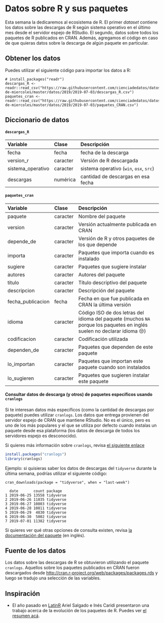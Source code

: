 
# Datos sobre R y sus paquetes

Esta semana la dedicaremos al ecosistema de R. El primer _dataset_ contiene los datos sobre las descargas de R según sistema operativo en el último mes desde el servidor espejo de RStudio. El segundo, datos sobre todos los paquetes de R publicados en CRAN. Además, agregamos el código en caso de que quieras datos sobre la descarga de algún paquete en particular.

## Obtener los datos

Puedes utilizar el siguiente código para importar los datos a R:

```
# install_packages("readr")
descargas_R <- readr::read_csv("https://raw.githubusercontent.com/cienciadedatos/datos-de-miercoles/master/datos/2019/2019-07-03/descargas_R.csv")
paquetes_cran <- readr::read_csv("https://raw.githubusercontent.com/cienciadedatos/datos-de-miercoles/master/datos/2019/2019-07-03/paquetes_CRAN.csv")
```

## Diccionario de datos

#### `descargas_R`

|Variable       |Clase               |Descripción |
|:--------------|:-------------------|:-----------|
| fecha | fecha | fecha de la descarga |
| version_r | caracter | Versión de R descargada |
| sistema_operativo | caracter | sistema operativo (`win`, `osx`, `src`) |
| descargas | numérica | cantidad de descargas en esa fecha |

#### `paquetes_cran`

|Variable       |Clase               |Descripción |
|:--------------|:-------------------|:-----------|
| paquete | caracter | Nombre del paquete |
| version | caracter | Versión actualmente publicada en CRAN |
| depende_de | caracter | Versión de R y otros paquetes de los que depende |
| importa | caracter | Paquetes que importa cuando es instalado |
| sugiere | caracter | Paquetes que sugiere instalar |
| autores | caracter | Autores del paquete |
| titulo | caracter | Título descriptivo del paquete |
| descripcion | caracter | Descripción del paquete |
| fecha_publicacion | fecha | Fecha en que fue publicada en CRAN la última versión |
| idioma | caracter | Código ISO de dos letras del idioma del paquete (muchos `NA` porque los paquetes en inglés suelen no declarar idioma :unamused:) |
| codificacion | caracter | Codificación utilizada |
| dependen_de | caracter | Paquetes que dependen de este paquete |
| lo_importan | caracter | Paquetes que importan este paquete cuando son instalados |
| lo_sugieren | caracter | Paquetes que sugieren instalar este paquete |


#### Consultar datos de descarga (y otros) de paquetes específicos usando `cranlogs`

Si te interesan datos más específicos (como la cantidad de descargas por paquete) puedes utilizar `cranlogs`. Los datos que entrega provienen del servidor espejo de CRAN que mantiene RStudio. No es el único, pero es uno de los más populares y el que se utiliza por defecto cuando instalas un paquete desde esa plataforma (los datos de descarga de todos los servidores espejo es desconocido).

Si quieres más información sobre `cranlogs`, revisa [el siguiente enlace](https://docs.r-hub.io/#cranlogs)

```r
install.packages("cranlogs")
library(cranlogs)
```

Ejemplo: si quisieras saber los datos de descargas del `tidyverse` durante la última semana, podrías utilizar el siguiente código:

```
cran_downloads(package = "tidyverse", when = "last-week")
```
```
  date       count package
1 2019-06-25 13558 tidyverse
2 2019-06-26 11035 tidyverse
3 2019-06-27 10803 tidyverse
4 2019-06-28 10811 tidyverse
5 2019-06-29  4830 tidyverse
6 2019-06-30  5002 tidyverse
7 2019-07-01 11382 tidyverse
```
Si quieres ver qué otras opciones de consulta existen, revisa [la documentación del paquete](https://github.com/r-hub/cranlogs) (en inglés).

## Fuente de los datos

Los datos sobre las descargas de R se obtuvieron utilizando el paquete `cranlogs`. Aquellos sobre los paquetes publicados en CRAN fueron descargados desde http://cran.r-project.org/web/packages/packages.rds y luego se tradujo una selección de las variables.


## Inspiración

* El año pasado en [LatinR](http://latin-r.com) Ariel Salgado e Inés Caridi presentaron una trabajo acerca de la evolución de los paquetes de R. Puedes ver [el resumen acá](http://sedici.unlp.edu.ar/bitstream/handle/10915/72540/Resumen.pdf-PDFA.pdf?sequence=1&isAllowed=y).
